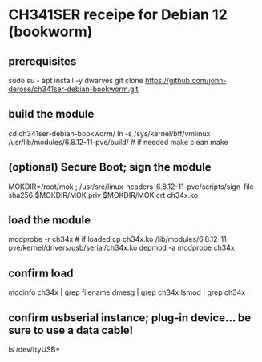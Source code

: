 # CH341SER receipe for Debian 12 (bookworm)

## prerequisites
sudo su -
apt install -y dwarves
git clone https://github.com/john-derose/ch341ser-debian-bookworm.git

## build the module
cd ch341ser-debian-bookworm/
ln -s /sys/kernel/btf/vmlinux /usr/lib/modules/6.8.12-11-pve/build/  # if needed
make clean
make

## (optional) Secure Boot; sign the module
MOKDIR=/root/mok ; /usr/src/linux-headers-6.8.12-11-pve/scripts/sign-file \
  sha256 $MOKDIR/MOK.priv $MOKDIR/MOK.crt ch34x.ko

## load the module
modprobe -r ch34x  # if loaded
cp ch34x.ko /lib/modules/6.8.12-11-pve/kernel/drivers/usb/serial/ch34x.ko
depmod -a
modprobe ch34x

## confirm load
modinfo ch34x | grep filename
dmesg | grep ch34x
lsmod | grep ch34x

## confirm usbserial instance; plug-in device... be sure to use a data cable!
ls /dev/ttyUSB*

